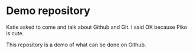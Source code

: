 # Demo repository

Katie asked to come and talk about Github and Git.
I said OK because Piko is cute.

This repository is a demo of what can be done on Github.
